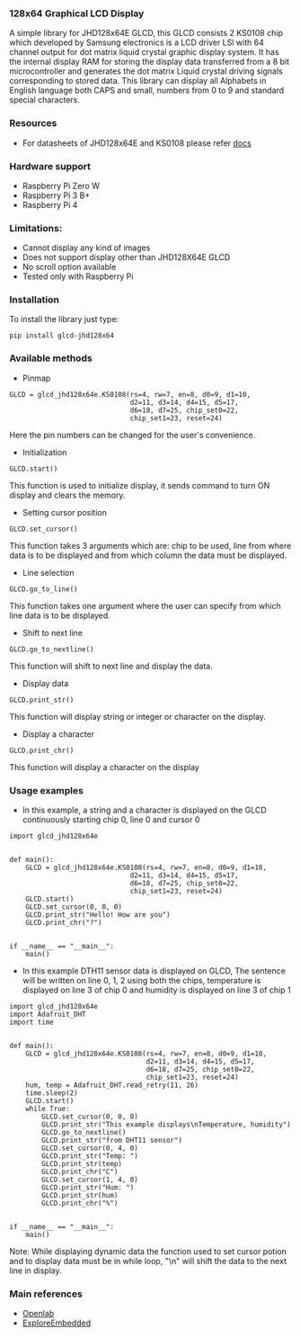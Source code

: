 ### 128x64 Graphical LCD Display

A simple library for JHD128x64E GLCD, this GLCD consists 2 KS0108 chip which developed by Samsung electronics is a LCD
driver LSl with 64 channel output for dot matrix liquid crystal graphic display system. It has the internal display RAM
for storing the display data transferred from a 8 bit microcontroller and generates the dot matrix Liquid crystal
driving signals corresponding to stored data. This library can display all Alphabets in English language both CAPS and
small, numbers from 0 to 9 and standard special characters.

### Resources

* For datasheets of JHD128x64E and KS0108 please refer [docs](https://github.com/factana/fogwing-glcd-library-python/tree/main/docs)

### Hardware support

* Raspberry Pi Zero W
* Raspberry Pi 3 B+
* Raspberry Pi 4

### Limitations:

* Cannot display any kind of images
* Does not support display other than JHD128X64E GLCD
* No scroll option available
* Tested only with Raspberry Pi

### Installation

To install the library just type:

```
pip install glcd-jhd128x64
```

### Available methods

* Pinmap

```
GLCD = glcd_jhd128x64e.KS0108(rs=4, rw=7, en=8, d0=9, d1=10, 
                              d2=11, d3=14, d4=15, d5=17, 
                              d6=18, d7=25, chip_set0=22, 
                              chip_set1=23, reset=24)
```

Here the pin numbers can be changed for the user's convenience.

* Initialization

``` 
GLCD.start()
```

This function is used to initialize display, it sends command to turn ON display and clears the memory.

* Setting cursor position

``` 
GLCD.set_cursor()
``` 

This function takes 3 arguments which are: chip to be used, line from where data is to be displayed and from which
column the data must be displayed.

* Line selection

``` 
GLCD.go_to_line()
``` 

This function takes one argument where the user can specify from which line data is to be displayed.

* Shift to next line

```  
GLCD.go_to_nextline()
``` 

This function will shift to next line and display the data.

* Display data

``` 
GLCD.print_str()
``` 

This function will display string or integer or character on the display.

* Display a character

``` 
GLCD.print_chr()
``` 

This function will display a character on the display

### Usage examples

* In this example, a string and a character is displayed on the GLCD continuously starting chip 0, line 0 and cursor 0

```
import glcd_jhd128x64e    

      
def main():
    GLCD = glcd_jhd128x64e.KS0108(rs=4, rw=7, en=8, d0=9, d1=10, 
                              d2=11, d3=14, d4=15, d5=17, 
                              d6=18, d7=25, chip_set0=22, 
                              chip_set1=23, reset=24)
    GLCD.start()
    GLCD.set_cursor(0, 0, 0)
    GLCD.print_str("Hello! How are you")
    GLCD.print_chr("?")
        
            
if __name__ == "__main__":
    main()
```

* In this example DTH11 sensor data is displayed on GLCD, The sentence will be written on line 0, 1, 2 using both the
  chips, temperature is displayed on line 3 of chip 0 and humidity is displayed on line 3 of chip 1

```
import glcd_jhd128x64e
import Adafruit_DHT
import time


def main():
    GLCD = glcd_jhd128x64e.KS0108(rs=4, rw=7, en=8, d0=9, d1=10,
                                  d2=11, d3=14, d4=15, d5=17,
                                  d6=18, d7=25, chip_set0=22,
                                  chip_set1=23, reset=24)
    hum, temp = Adafruit_DHT.read_retry(11, 26)
    time.sleep(2)
    GLCD.start()
    while True:
        GLCD.set_cursor(0, 0, 0)
        GLCD.print_str("This example displays\nTemperature, humidity")
        GLCD.go_to_nextline()
        GLCD.print_str("from DHT11 sensor")
        GLCD.set_cursor(0, 4, 0)
        GLCD.print_str("Temp: ")
        GLCD.print_str(temp)
        GLCD.print_chr("C")
        GLCD.set_cursor(1, 4, 0)
        GLCD.print_str("Hum: ")
        GLCD.print_str(hum)
        GLCD.print_chr("%")


if __name__ == "__main__":
    main()

```

Note: While displaying dynamic data the function used to set cursor potion and to display data must be in while loop, 
"\n" will shift the data to the next line in display.

### Main references

* [Openlab](https://openlabpro.com/guide/ks0108-graphic-lcd-interfacing-pic18f4550-part-2/)
* [ExploreEmbedded](https://github.com/ExploreEmbedded/Tutorials) 


